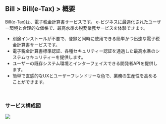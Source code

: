 ## Bill > Bill(e-Tax) > 概要

Bill(e-Tax)は、電子税金計算書サービスです。
e-ビジネスに最適化されたユーザー環境と合理的な価格で、最高水準の税務業務サービスを体験できます。

* 別途インストールが不要で、登録と同時に使用できる簡単かつ迅速な電子税金計算書サービスです。
* 電子税金計算書標準認証、各種セキュリティー認証を通過した最高水準のシステムセキュリティーを提供します。
* ユーザーの既存システム環境とインターフェイスできる開発者APIを提供します。
* 簡単で直感的なUXとユーザーフレンドリーな色で、業務の生産性を高めることができます。

<br/>

### サービス構成図
![](http://static.toastoven.net/prod_toastbill/Bill(e-Tax)_overview01_en.png)
